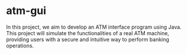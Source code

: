 # atm-gui
In this project, we aim to develop an ATM interface program using Java. This project will simulate the functionalities of a real ATM machine, providing users with a secure and intuitive way to perform banking operations.
